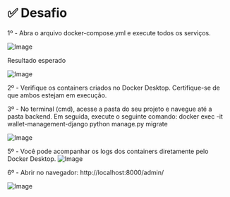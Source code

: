 # ✅ Desafio
1º - Abra o arquivo docker-compose.yml e execute todos os serviços.

![Image](https://github.com/user-attachments/assets/827aa4b5-6359-4a63-b446-b45cdb0341ba)

Resultado esperado

![Image](https://github.com/user-attachments/assets/3ee4ddb2-f628-4c47-bf50-b7fb18996f16)

2º - Verifique os containers criados no Docker Desktop. Certifique-se de que ambos estejam em execução.

3º - No terminal (cmd), acesse a pasta do seu projeto e navegue até a pasta backend. Em seguida, execute o seguinte comando:
docker exec -it wallet-management-django python manage.py migrate

![Image](https://github.com/user-attachments/assets/a2d27b0f-b6ee-4f0e-ad20-64982c23b1ad)

5º - Você pode acompanhar os logs dos containers diretamente pelo Docker Desktop. 
![Image](https://github.com/user-attachments/assets/86a24d7e-ecc7-429c-a64e-4466b2c52e1a)

6º - Abrir no navegador: http://localhost:8000/admin/

![Image](https://github.com/user-attachments/assets/131e29c5-a0f6-4fd2-93a4-4270b2da95db)
